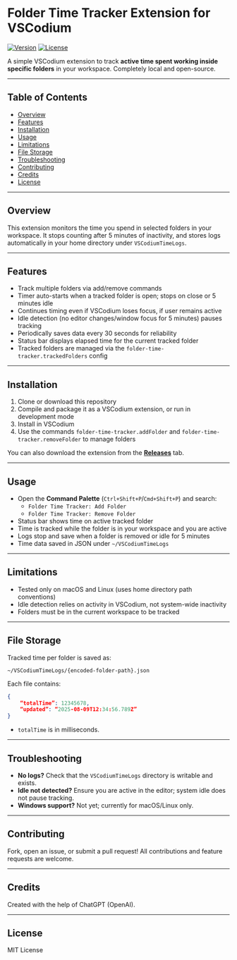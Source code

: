 # Folder Time Tracker Extension for VSCodium

[![Version](https://img.shields.io/badge/version-0.0.4-blue.svg)](https://github.com/purplebyte24/timetracker/releases)
[![License](https://img.shields.io/badge/license-MIT-green.svg)](https://github.com/purplebyte24/timetracker/?tab=MIT-1-ov-file)


A simple VSCodium extension to track **active time spent working inside specific folders** in your workspace. Completely local and open-source.

---

## Table of Contents
- [Overview](#overview)
- [Features](#features)
- [Installation](#installation)
- [Usage](#usage)
- [Limitations](#limitations)
- [File Storage](#file-storage)
- [Troubleshooting](#troubleshooting)
- [Contributing](#contributing)
- [Credits](#credits)
- [License](#license)

---

## Overview

This extension monitors the time you spend in selected folders in your workspace. It stops counting after 5 minutes of inactivity, and stores logs automatically in your home directory under `VSCodiumTimeLogs`.

---

## Features

- Track multiple folders via add/remove commands
- Timer auto-starts when a tracked folder is open; stops on close or 5 minutes idle
- Continues timing even if VSCodium loses focus, if user remains active
- Idle detection (no editor changes/window focus for 5 minutes) pauses tracking
- Periodically saves data every 30 seconds for reliability
- Status bar displays elapsed time for the current tracked folder
- Tracked folders are managed via the `folder-time-tracker.trackedFolders` config

---

## Installation

1. Clone or download this repository
2. Compile and package it as a VSCodium extension, or run in development mode
3. Install in VSCodium
4. Use the commands `folder-time-tracker.addFolder` and `folder-time-tracker.removeFolder` to manage folders

You can also download the extension from the [**Releases**](https://github.com/purplebyte24/TimeTracker/releases) tab.

---

## Usage

- Open the **Command Palette** (`Ctrl+Shift+P`/`Cmd+Shift+P`) and search:
  - `Folder Time Tracker: Add Folder`
  - `Folder Time Tracker: Remove Folder`
- Status bar shows time on active tracked folder
- Time is tracked while the folder is in your workspace and you are active
- Logs stop and save when a folder is removed or idle for 5 minutes
- Time data saved in JSON under `~/VSCodiumTimeLogs`

---

## Limitations

- Tested only on macOS and Linux (uses home directory path conventions)
- Idle detection relies on activity in VSCodium, not system-wide inactivity
- Folders must be in the current workspace to be tracked

---

## File Storage

Tracked time per folder is saved as:

`~/VSCodiumTimeLogs/{encoded-folder-path}.json`

Each file contains:
```json
{
    “totalTime”: 12345678,
    “updated”: “2025-08-09T12:34:56.789Z”
}
```
- `totalTime` is in milliseconds.

---

## Troubleshooting

- **No logs?** Check that the `VSCodiumTimeLogs` directory is writable and exists.
- **Idle not detected?** Ensure you are active in the editor; system idle does not pause tracking.
- **Windows support?** Not yet; currently for macOS/Linux only.

---

## Contributing

Fork, open an issue, or submit a pull request! All contributions and feature requests are welcome.

---

## Credits

Created with the help of ChatGPT (OpenAI).

---

## License

MIT License
